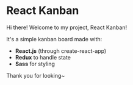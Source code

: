 # React Kanban

Hi there! Welcome to my project, React Kanban!

It's a simple kanban board made with:
- **React.js** (through create-react-app)
- **Redux** to handle state
- **Sass** for styling

Thank you for looking~